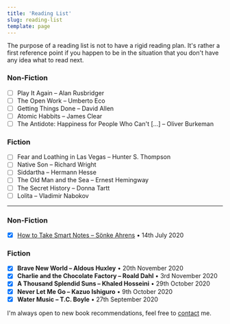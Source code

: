 ```yaml
---
title: 'Reading List'
slug: reading-list
template: page
---
```


The purpose of a reading list is not to have a rigid reading plan.
It's rather a first reference point if you happen to be in the situation that you don't have any idea what to read
next.

### Non-Fiction

- [ ] Play It Again – Alan Rusbridger
- [ ] The Open Work – Umberto Eco
- [ ] Getting Things Done – David Allen
- [ ] Atomic Habbits – James Clear
- [ ] The Antidote: Happiness for People Who Can't [...] – Oliver Burkeman

### Fiction

- [ ] Fear and Loathing in Las Vegas – Hunter S. Thompson
- [ ] Native Son – Richard Wright
- [ ] Siddartha – Hermann Hesse
- [ ] The Old Man and the Sea – Ernest Hemingway
- [ ] The Secret History – Donna Tartt
- [ ] Lolita – Vladimir Nabokov

---

### Non-Fiction

- [x] [How to Take Smart Notes – Sönke Ahrens](/how-to-take-smart-notes-live) • 14th July 2020

### Fiction

- [x] **Brave New World – Aldous Huxley** • 20th November 2020
- [x] **Charlie and the Chocolate Factory – Roald Dahl** • 3rd November 2020
- [x] **A Thousand Splendid Suns – Khaled Hosseini** • 29th October 2020
- [x] **Never Let Me Go – Kazuo Ishiguro** • 9th October 2020
- [x] **Water Music – T.C. Boyle** • 27th September 2020

I'm always open to new book recommendations, feel free to [contact](/contact/) me.